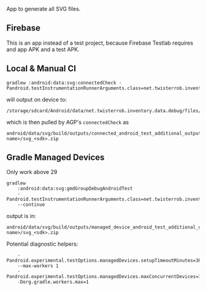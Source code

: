 App to generate all SVG files.

## Firebase
This is an app instead of a test project, because Firebase Testlab requires and app APK and a test APK.

## Local & Manual CI
```
gradlew :android:data:svg:connectedCheck -Pandroid.testInstrumentationRunnerArguments.class=net.twisterrob.inventory.android.data.svg.DumpImages
```
will output on device to:
```
/storage/sdcard/Android/data/net.twisterrob.inventory.data.debug/files/test_data/svg_<sdk>.zip
```
which is then pulled by AGP's `connectedCheck` as
```
android/data/svg/build/outputs/connected_android_test_additional_output/debugAndroidTest/connected/<emulator name>/svg_<sdk>.zip
```

## Gradle Managed Devices
Only work above 29
```
gradlew
    :android:data:svg:gmdGroupDebugAndroidTest
    -Pandroid.testInstrumentationRunnerArguments.class=net.twisterrob.inventory.android.data.svg.DumpImages
    --continue
```
output is in:
```
android/data/svg/build/outputs/managed_device_android_test_additional_output/<gmd name>/svg_<sdk>.zip
```

Potential diagnostic helpers:
```
    -Pandroid.experimental.testOptions.managedDevices.setupTimeoutMinutes=300
    --max-workers 1
    -Pandroid.experimental.testOptions.managedDevices.maxConcurrentDevices=1
    -Dorg.gradle.workers.max=1
```
